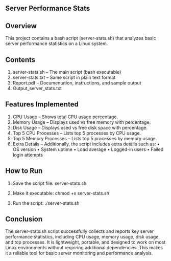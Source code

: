 ## Server Performance Stats

## Overview
This project contains a bash script (server-stats.sh) that analyzes basic server performance statistics on a Linux system.

## Contents

1. server-stats.sh – The main script (bash executable)
2. server-stats.txt – Same script in plain text format
3. Report.pdf – Documentation, instructions, and sample output
4. Output_server_stats.txt

## Features Implemented

1. CPU Usage – Shows total CPU usage percentage.
2. Memory Usage – Displays used vs free memory with percentage.
3. Disk Usage – Displays used vs free disk space with percentage.
4. Top 5 CPU Processes – Lists top 5 processes by CPU usage.
5. Top 5 Memory Processes – Lists top 5 processes by memory usage.
6. Extra Details – Additionally, the script includes extra details such as:
• OS version
• System uptime
• Load average
• Logged-in users
• Failed login attempts

## How to Run

1. Save the script file:
server-stats.sh

2. Make it executable:
chmod +x server-stats.sh

3. Run the script:
./server-stats.sh

## Conclusion
The server-stats.sh script successfully collects and reports key server performance statistics, including CPU usage, memory usage, disk usage, and top processes. It is lightweight, portable, and designed to work on most Linux environments without requiring additional dependencies. This makes it a reliable tool for basic server monitoring and performance analysis.
